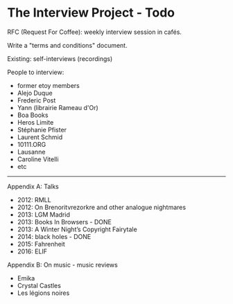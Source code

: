 # The Interview Project - Todo

RFC (Request For Coffee): weekly interview session in cafés. 

Write a "terms and conditions" document.

Existing: self-interviews (recordings)

People to interview:

- former etoy members
- Alejo Duque
- Frederic Post
- Yann (librairie Rameau d'Or)
- Boa Books
- Heros Limite
- Stéphanie Pfister
- Laurent Schmid
- 10111.ORG
- Lausanne
- Caroline Vitelli
- etc

***

Appendix A: Talks

- 2012: RMLL
- 2012: On Brenoritvrezorkre and other analogue nightmares
- 2013: LGM Madrid
- 2013: Books In Browsers - DONE
- 2013: A Winter Night’s Copyright Fairytale
- 2014: black holes - DONE
- 2015: Fahrenheit
- 2016: ELIF

Appendix B: On music - music reviews

- Emika
- Crystal Castles
- Les légions noires

